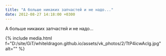 ```yaml
---
title: "А больше никаких запчастей и не надо..."
date: 2012-08-27 14:18:00 +0300
---
```


А больше никаких запчастей и не надо...

{% include media.html f="D:/site/GiT/whiteldragon.github.io/assets/vk_photos/2/TtP4icwAclg.jpg" alt="" %}
